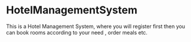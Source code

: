 # HotelManagementSystem
This is a Hotel Management System, where you will register first then you can book rooms according to your need , order meals etc.

